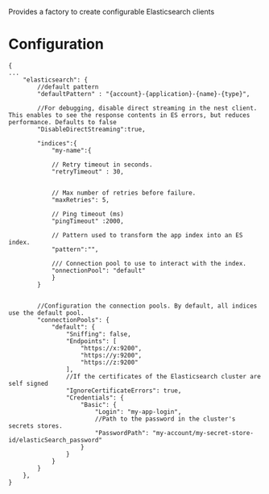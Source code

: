 Provides a factory to create configurable Elasticsearch clients

# Configuration

    {
    ...
        "elasticsearch": {
            //default pattern
            "defaultPattern" : "{account}-{application}-{name}-{type}",
            
            //For debugging, disable direct streaming in the nest client. This enables to see the response contents in ES errors, but reduces performance. Defaults to false
            "DisableDirectStreaming":true,

            "indices":{
                "my-name":{
                
                // Retry timeout in seconds.
                "retryTimeout" : 30,

              
                // Max number of retries before failure.
                "maxRetries": 5,
               
                // Ping timeout (ms)
                "pingTimeout" :2000,

                // Pattern used to transform the app index into an ES index.
                "pattern":"",

                /// Connection pool to use to interact with the index.
                "onnectionPool": "default"
                }
            }


            //Configuration the connection pools. By default, all indices use the default pool.
            "connectionPools": {
                "default": {
                    "Sniffing": false,
                    "Endpoints": [
                        "https://x:9200",
                        "https://y:9200",
                        "https://z:9200"
                    ],
                    //If the certificates of the Elasticsearch cluster are self signed
                    "IgnoreCertificateErrors": true,
                    "Credentials": {
                        "Basic": {
                            "Login": "my-app-login",
                            //Path to the password in the cluster's secrets stores.
                            "PasswordPath": "my-account/my-secret-store-id/elasticSearch_password"
                        }
                    }
                }
            }
        },
    }